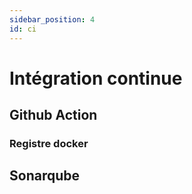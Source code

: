 ```yaml
---
sidebar_position: 4
id: ci
---
```


# Intégration continue

## Github Action

### Registre docker

## Sonarqube
